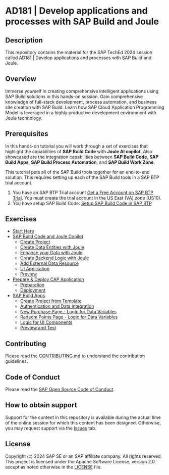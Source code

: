 # AD181 | Develop applications and processes with SAP Build and Joule

## Description

This repository contains the material for the SAP TechEd 2024 session called AD181 | Develop applications and processes with SAP Build and Joule.  

## Overview

Immerse yourself in creating comprehensive intelligent applications using SAP Build solutions in this hands-on session. Gain comprehensive knowledge of full-stack development, process automation, and business site creation with SAP Build. Learn how SAP Cloud Application Programming Model is leveraged in a highly productive development environment with Joule technology.

## Prerequisites

In this hands-on tutorial you will work through a set of exercises that highlight the capabilities of **SAP Build Code** with **Joule AI copilot**. Also showcased are the integration capabilities between **SAP Build Code**, **SAP Build Apps**, **SAP Build Process Automation**, and **SAP Build Work Zone**.

This tutorial puts all of the SAP Build tools together for an end-to-end solution. This requires setting up each of the SAP Build tools in a SAP BTP trial account.

1. You have an SAP BTP Trial account [Get a Free Account on SAP BTP Trial](https://developers.sap.com/tutorials/hcp-create-trial-account.html). You must create the trial account in the US East (VA) zone (US10).
2. You have setup SAP Build Code: [Setup SAP Build Code in SAP BTP](https://developers.sap.com/tutorials/build-code-setup.html)

## Exercises

- [Start Here](exercises/ex0/)
- [SAP Build Code and Joule Copilot](exercises/ex1/)
    - [Create Project](exercises/ex1.1/)
    - [Create Data Entities with Joule](exercises/ex1.2/)
    - [Enhance your Data with Joule](exercises/ex1.3/)
    - [Create Backend Logic with Joule](exercises/ex1.4/)
    - [Add External Data Resource](exercises/ex1.5/)
    - [UI Application](exercises/ex1.6/)
    - [Preview](exercises/ex1.7)
- [Prepare & Deploy CAP Application](exercises/ex2/)
    - [Preparation](exercises/ex2/)
    - [Deployment](exercises/ex2.1/)
- [SAP Build Apps](exercises/ex3/)
    - [Create Project from Template](exercises/ex3.1/)
    - [Authentication and Data Integration](exercises/ex3.2/)
    - [New Purchase Page - Logic for Data Variables](exercises/ex3.3/)
    - [Redeem Points Page - Logic for Data Variables](exercises/ex3.4/)
    - [Logic for UI Components](exercises/ex3.5/)
    - [Preview and Test](exercises/ex3.6/)

## Contributing
Please read the [CONTRIBUTING.md](./CONTRIBUTING.md) to understand the contribution guidelines.

## Code of Conduct
Please read the [SAP Open Source Code of Conduct](https://github.com/SAP-samples/.github/blob/main/CODE_OF_CONDUCT.md).

## How to obtain support

Support for the content in this repository is available during the actual time of the online session for which this content has been designed. Otherwise, you may request support via the [Issues](../../issues) tab.

## License
Copyright (c) 2024 SAP SE or an SAP affiliate company. All rights reserved. This project is licensed under the Apache Software License, version 2.0 except as noted otherwise in the [LICENSE](LICENSES/Apache-2.0.txt) file.
